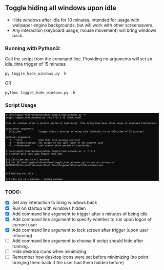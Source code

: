 ## Toggle hiding all windows upon idle

- Hide windows after idle for 10 minutes, intended for usage with wallpaper engine backgrounds, but will work with other screensavers.
- Any interaction (keyboard usage, mouse movement) will bring windows back.

### Running with Python3:
Call the script from the command line. Providing no arguments will set an idle_time trigger of 15 minutes.

```python
py toggle_hide_windows.py -h
```
OR

```python
python toggle_hide_windows.py -h
```


### Script Usage
![image](assets/example_usage.png)


### TODO:

- [x] Set any interaction to bring windows back
- [x] Run on startup with windows hidden
- [x] Add command line argument to trigger after x minutes of being idle
- [x] Add command line argument to specify whether to run upon logon of current user
- [x] Add command line argument to lock screen after trigger (upon user returning)
- [ ] Add command line argument to choose if script should hide after running.
- [ ] Hide desktop icons when minimizing
- [ ] Remember how desktop icons were set before minimizing (no point bringing them back if the user had them hidden before)
